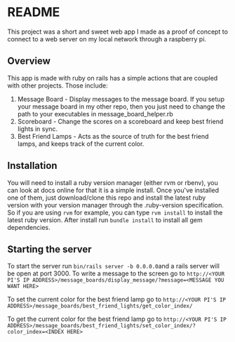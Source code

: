 # README

This project was a short and sweet web app I made as a proof of concept to connect to a web server on my local network through a raspberry pi.

## Overview
This app is made with ruby on rails has a simple actions that are coupled with other projects. Those include:

1. Message Board - Display messages to the message board. If you setup your message board in my other repo, then you just need to change the path to your executables in message_board_helper.rb
2. Scoreboard - Change the scores on a scoreboard and keep best friend lights in sync.
3. Best Friend Lamps - Acts as the source of truth for the best friend lamps, and keeps track of the current color.

## Installation
You will need to install a ruby version manager (either rvm or rbenv), you can look at docs online for that it is a simple install. Once you've installed one of them, just download/clone this repo and install the latest ruby version with your version manager through the .ruby-version specification. So if you are using `rvm` for example, you can type `rvm install` to install the latest ruby version. After install run `bundle install` to install all gem dependencies. 

## Starting the server
To start the server run `bin/rails server -b 0.0.0.0`and a rails server will be open at port 3000. To write a message to the screen go to `http://<YOUR PI'S IP ADDRESS>/message_boards/display_message/?message=<MESSAGE YOU WANT HERE>`
  
To set the current color for the best friend lamp go to `http://<YOUR PI'S IP ADDRESS>/message_boards/best_friend_lights/get_color_index/`

To get the current color for the best friend lamp go to `http://<YOUR PI'S IP ADDRESS>/message_boards/best_friend_lights/set_color_index/?color_index=<INDEX HERE>`
